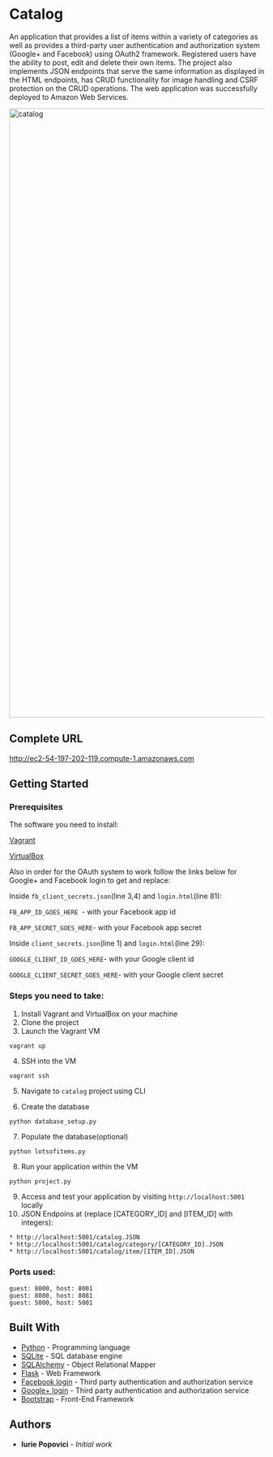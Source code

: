 # Catalog

An application that provides a list of items within a variety of categories as well as provides a third-party user authentication and authorization system (Google+ and Facebook) using OAuth2 framework. Registered users have the ability to post, edit and delete their own items. 
The project also implements JSON endpoints that serve the same information as displayed in the HTML endpoints, has CRUD functionality for image handling and CSRF protection on the CRUD operations. The web application was successfully deployed to Amazon Web Services.

<img width="1200" alt="catalog" src="https://cloud.githubusercontent.com/assets/19762832/26764969/4c6b742e-4937-11e7-9f36-8f3020eafb52.png">


## Complete URL

http://ec2-54-197-202-119.compute-1.amazonaws.com

## Getting Started

### Prerequisites

The software you need to install:

[Vagrant](https://www.vagrantup.com/)

[VirtualBox](https://www.virtualbox.org/)

Also in order for the OAuth system to work follow the links below for Google+ and Facebook login to get and replace:

Inside `fb_client_secrets.json`(line 3,4) and `login.html`(line 81):

`FB_APP_ID_GOES_HERE `- with your Facebook app id

`FB_APP_SECRET_GOES_HERE`- with your Facebook app secret

Inside `client_secrets.json`(line 1) and `login.html`(line 29):

`GOOGLE_CLIENT_ID_GOES_HERE`- with your Google client id

`GOOGLE_CLIENT_SECRET_GOES_HERE`- with your Google client secret

### Steps you need to take:

1. Install Vagrant and VirtualBox on your machine
2. Clone the project
3. Launch the Vagrant VM

`vagrant up`

4. SSH into the VM

`vagrant ssh`

5. Navigate to `catalog` project using CLI

6. Create the database

`python database_setup.py`

7. Populate the database(optional)

`python lotsofitems.py`

8. Run your application within the VM

`python project.py`

9. Access and test your application by visiting `http://localhost:5001` locally
10. JSON Endpoins at (replace [CATEGORY_ID] and [ITEM_ID] with integers):

 `* http://localhost:5001/catalog.JSON`  
 `* http://localhost:5001/catalog/category/[CATEGORY_ID].JSON`  
 `* http://localhost:5001/catalog/item/[ITEM_ID].JSON`

### Ports used:

```
guest: 8000, host: 8001
guest: 8080, host: 8081
guest: 5000, host: 5001
```

## Built With

* [Python](https://www.python.org/) - Programming language
* [SQLite](https://www.sqlite.org/) - SQL database engine
* [SQLAlchemy](https://www.sqlalchemy.org/) - Object Relational Mapper
* [Flask](http://flask.pocoo.org/) - Web Framework
* [Facebook login](https://developers.facebook.com/docs/facebook-login) - Third party authentication and authorization service
* [Google+ login](https://developers.google.com/+/web/api/rest/oauth) - Third party authentication and authorization service
* [Bootstrap](http://getbootstrap.com/) - Front-End Framework


## Authors

* **Iurie Popovici** - *Initial work*
